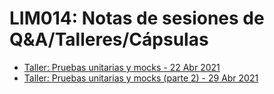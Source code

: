 # LIM014: Notas de sesiones de Q&A/Talleres/Cápsulas

* [Taller: Pruebas unitarias y mocks - 22 Abr 2021](./2021-04-22)
* [Taller: Pruebas unitarias y mocks (parte 2) - 29 Abr 2021](./2021-04-29)
